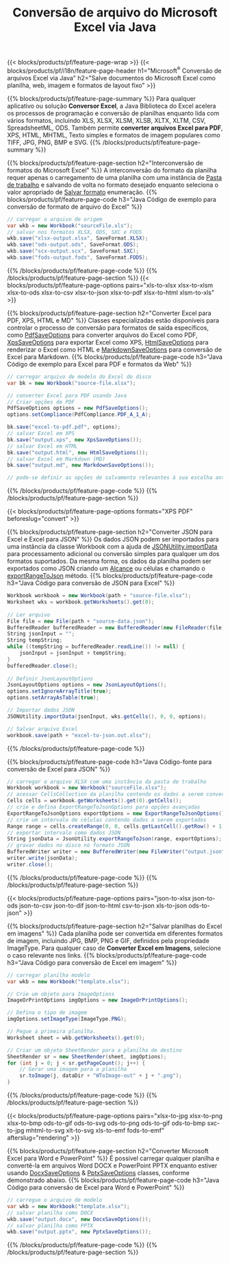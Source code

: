 ﻿---
title: Conversão de arquivo do Microsoft Excel via Java 
url: /pt/java/conversion/
description: Converta Excel XLS, XLSX, ODS, CSV para PDF, XPS, HTML, JPEG, HTML e muitos outros formatos populares com apenas algumas linhas de código Java.
---
{{< blocks/products/pf/feature-page-wrap >}}
{{< blocks/products/pf/i18n/feature-page-header h1="Microsoft<sup>&reg;</sup> Conversão de arquivos Excel via Java" h2="Salve documentos do Microsoft Excel como planilha, web, imagem e formatos de layout fixo" >}}

{{% blocks/products/pf/feature-page-summary %}}
Para qualquer aplicativo ou solução **Conversor Excel**, a Java Biblioteca do Excel acelera os processos de programação e conversão de planilhas enquanto lida com vários formatos, incluindo XLS, XLSX, XLSM, XLSB, XLTX, XLTM, CSV, SpreadsheetML, ODS. Também permite **converter arquivos Excel para PDF**, XPS, HTML, MHTML, Texto simples e formatos de imagem populares como TIFF, JPG, PNG, BMP e SVG.
{{% /blocks/products/pf/feature-page-summary %}}

{{% blocks/products/pf/feature-page-section h2="Interconversão de formatos do Microsoft Excel" %}}
A interconversão do formato da planilha requer apenas o carregamento de uma planilha com uma instância de [Pasta de trabalho](https://reference.aspose.com/cells/java/com.aspose.cells/Workbook) e salvando de volta no formato desejado enquanto seleciona o valor apropriado de [Salvar formato](https://reference.aspose.com/cells/java/com.aspose.cells/SaveFormat) enumeração.
{{% blocks/products/pf/feature-page-code h3="Java Código de exemplo para conversão de formato de arquivo do Excel" %}}

```cs
// carregar o arquivo de origem
var wkb = new Workbook("sourceFile.xls");
// salvar nos formatos XLSX, ODS, SXC e FODS
wkb.save("xlsx-output.xlsx", SaveFormat.XLSX);
wkb.save("ods-output.ods", SaveFormat.ODS);
wkb.save("scx-output.scx", SaveFormat.SXC);
wkb.save("fods-output.fods", SaveFormat.FODS);

```
{{% /blocks/products/pf/feature-page-code %}}
{{% /blocks/products/pf/feature-page-section %}}
{{< blocks/products/pf/feature-page-options pairs="xls-to-xlsx xlsx-to-xlsm xlsx-to-ods xlsx-to-csv xlsx-to-json xlsx-to-pdf xlsx-to-html xlsm-to-xls" >}}


{{% blocks/products/pf/feature-page-section h2="Converter Excel para PDF, XPS, HTML e MD" %}}
Classes especializadas estão disponíveis para controlar o processo de conversão para formatos de saída específicos, como [PdfSaveOptions](https://reference.aspose.com/cells/java/com.aspose.cells/PdfSaveOptions) para converter arquivos do Excel como PDF, [XpsSaveOptions](https://reference.aspose.com/cells/java/com.aspose.cells/XpsSaveOptions) para exportar Excel como XPS, [HtmlSaveOptions](https://reference.aspose.com/cells/java/com.aspose.cells/HtmlSaveOptions) para renderizar o Excel como HTML e [MarkdownSaveOptions](https://reference.aspose.com/cells/java/com.aspose.cells/MarkdownSaveOptions) para conversão de Excel para Markdown. 
{{% blocks/products/pf/feature-page-code h3="Java Código de exemplo para Excel para PDF e formatos da Web" %}}

```cs
// carregar arquivo de modelo do Excel do disco
var bk = new Workbook("source-file.xlsx");

// converter Excel para PDF usando Java
// Criar opções de PDF
PdfSaveOptions options = new PdfSaveOptions();
options.setCompliance(PdfCompliance.PDF_A_1_A);

bk.save("excel-to-pdf.pdf", options);
// salvar Excel em XPS
bk.save("output.xps", new XpsSaveOptions());
// salvar Excel em HTML
bk.save("output.html", new HtmlSaveOptions());
// salvar Excel em Markdown (MD)
bk.save("output.md", new MarkdownSaveOptions());

// pode-se definir as opções de salvamento relevantes à sua escolha antes de salvar no formato relevante

```
{{% /blocks/products/pf/feature-page-code %}}
{{% /blocks/products/pf/feature-page-section %}}

{{< blocks/products/pf/feature-page-options formats="XPS PDF" beforeslug="convert" >}}

{{% blocks/products/pf/feature-page-section h2="Converter JSON para Excel e Excel para JSON" %}}
Os dados JSON podem ser importados para uma instância da classe Workbook com a ajuda de [JSONUtility.importData](https://reference.aspose.com/cells/java/com.aspose.cells/jsonutility#importData) para processamento adicional ou conversão simples para qualquer um dos formatos suportados. Da mesma forma, os dados da planilha podem ser exportados como JSON criando um [Alcance](https://reference.aspose.com/cells/java/com.aspose.cells/range) ou células e chamando o [exportRangeToJson](https://reference.aspose.com/cells/java/com.aspose.cells/jsonutility) método.
{{% blocks/products/pf/feature-page-code h3="Java Código para conversão de JSON para Excel" %}}
```cs
Workbook workbook = new Workbook(path + "source-file.xlsx");
Worksheet wks = workbook.getWorksheets().get(0);
		
// Ler arquivo
File file = new File(path + "source-data.json");
BufferedReader bufferedReader = new BufferedReader(new FileReader(file));
String jsonInput = "";
String tempString;
while ((tempString = bufferedReader.readLine()) != null) {
	jsonInput = jsonInput + tempString; 
}
bufferedReader.close();
							
// Definir JsonLayoutOptions
JsonLayoutOptions options = new JsonLayoutOptions();
options.setIgnoreArrayTitle(true);
options.setArrayAsTable(true);

// Importar dados JSON
JSONUtility.importData(jsonInput, wks.getCells(), 0, 0, options);

// Salvar arquivo Excel
workbook.save(path + "excel-to-json.out.xlsx");

```
{{% /blocks/products/pf/feature-page-code %}}

{{% blocks/products/pf/feature-page-code h3="Java Código-fonte para conversão de Excel para JSON" %}}
```cs
// carregar o arquivo XLSX com uma instância da pasta de trabalho
Workbook workbook = new Workbook("sourceFile.xlsx");
// acessar CellsCollection da planilha contendo os dados a serem convertidos
Cells cells = workbook.getWorksheets().get(0).getCells();
// crie e defina ExportRangeToJsonOptions para opções avançadas
ExportRangeToJsonOptions exportOptions = new ExportRangeToJsonOptions();
// crie um intervalo de células contendo dados a serem exportados
Range range = cells.createRange(0, 0, cells.getLastCell().getRow() + 1, cells.getLastCell().getColumn() + 1);
// exportar intervalo como dados JSON
String jsonData = JsonUtility.exportRangeToJson(range, exportOptions);
// gravar dados no disco no formato JSON
BufferedWriter writer = new BufferedWriter(new FileWriter("output.json"));
writer.write(jsonData);
writer.close();    

```
{{% /blocks/products/pf/feature-page-code %}}
{{% /blocks/products/pf/feature-page-section %}}

{{< blocks/products/pf/feature-page-options pairs="json-to-xlsx json-to-ods json-to-csv json-to-dif json-to-html csv-to-json xls-to-json ods-to-json" >}}

{{% blocks/products/pf/feature-page-section h2="Salvar planilhas do Excel em imagens" %}}
Cada planilha pode ser convertida em diferentes formatos de imagem, incluindo JPG, BMP, PNG e GIF, definidos pela propriedade ImageType. Para qualquer caso de **Converter Excel em Imagens**, selecione o caso relevante nos links.
{{% blocks/products/pf/feature-page-code h3="Java Código para conversão de Excel em imagem" %}}
```cs
// carregar planilha modelo
var wkb = new Workbook("template.xlsx");

// Crie um objeto para ImageOptions
ImageOrPrintOptions imgOptions = new ImageOrPrintOptions();

// Defina o tipo de imagem
imgOptions.setImageType(ImageType.PNG);

// Pegue a primeira planilha.
Worksheet sheet = wkb.getWorksheets().get(0);

// Criar um objeto SheetRender para a planilha de destino
SheetRender sr = new SheetRender(sheet, imgOptions);
for (int j = 0; j < sr.getPageCount(); j++) {
	// Gerar uma imagem para a planilha
	sr.toImage(j, dataDir + "WToImage-out" + j + ".png");
}

```
{{% /blocks/products/pf/feature-page-code %}}
{{% /blocks/products/pf/feature-page-section %}}

{{< blocks/products/pf/feature-page-options pairs="xlsx-to-jpg xlsx-to-png xlsx-to-bmp ods-to-gif ods-to-svg ods-to-png ods-to-gif ods-to-bmp sxc-to-jpg mhtml-to-svg xlt-to-svg xls-to-emf fods-to-emf" afterslug="rendering" >}}

{{% blocks/products/pf/feature-page-section h2="Converter Microsoft Excel para Word e PowerPoint" %}}
É possível carregar qualquer planilha e convertê-la em arquivos Word DOCX e PowerPoint PPTX enquanto estiver usando [DocxSaveOptions](https://reference.aspose.com/cells/java/com.aspose.cells/DocxSaveOptions) & [PptxSaveOptions](https://reference.aspose.com/cells/java/com.aspose.cells/PptxSaveOptions) classes, conforme demonstrado abaixo.
{{% blocks/products/pf/feature-page-code h3="Java Código para conversão de Excel para Word e PowerPoint" %}}
```cs
// carregue o arquivo de modelo
var wkb = new Workbook("template.xlsx");
// salvar planilha como DOCX
wkb.save("output.docx", new DocxSaveOptions());
// salvar planilha como PPTX
wkb.save("output.pptx", new PptxSaveOptions());

```
{{% /blocks/products/pf/feature-page-code %}}
{{% /blocks/products/pf/feature-page-section %}}